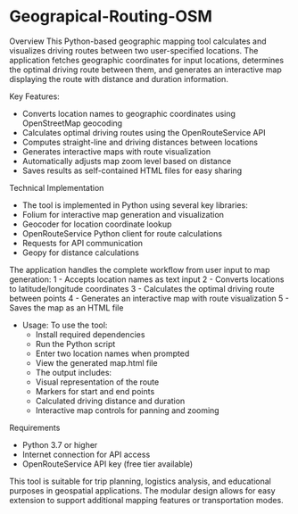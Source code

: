 # Geograpical-Routing-OSM
Overview
This Python-based geographic mapping tool calculates and visualizes driving routes between two user-specified locations. The application fetches geographic coordinates for input locations, determines the optimal driving route between them, and generates an interactive map displaying the route with distance and duration information.

Key Features:
 - Converts location names to geographic coordinates using OpenStreetMap geocoding
 - Calculates optimal driving routes using the OpenRouteService API
 - Computes straight-line and driving distances between locations
 - Generates interactive maps with route visualization
 - Automatically adjusts map zoom level based on distance
 - Saves results as self-contained HTML files for easy sharing

Technical Implementation
 - The tool is implemented in Python using several key libraries:
 - Folium for interactive map generation and visualization
 - Geocoder for location coordinate lookup
 - OpenRouteService Python client for route calculations
 - Requests for API communication
 - Geopy for distance calculations


The application handles the complete workflow from user input to map generation:
 1 - Accepts location names as text input
 2 - Converts locations to latitude/longitude coordinates
 3 - Calculates the optimal driving route between points
 4 - Generates an interactive map with route visualization
 5 - Saves the map as an HTML file


* Usage:
To use the tool:
    - Install required dependencies
    - Run the Python script
    - Enter two location names when prompted
    - View the generated map.html file
    - The output includes:
    - Visual representation of the route
    - Markers for start and end points
    - Calculated driving distance and duration
    - Interactive map controls for panning and zooming


Requirements
 - Python 3.7 or higher
 - Internet connection for API access
 - OpenRouteService API key (free tier available)
 

This tool is suitable for trip planning, logistics analysis, and educational purposes in geospatial applications. The modular design allows for easy extension to support additional mapping features or transportation modes.